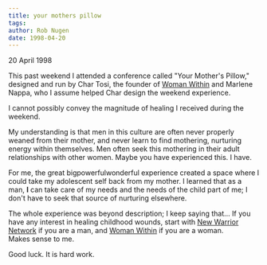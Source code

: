 ```yaml
---
title: your mothers pillow
tags: 
author: Rob Nugen
date: 1998-04-20
---
```


<title>Your Mother's Pillow</title>

<p class=date>20 April 1998</p>
<p>
This past weekend I attended a conference called "Your Mother's Pillow," designed and run by Char Tosi, the founder of <a href=http://www.nwn.org/womanwithin/index.html>Woman Within</a>
and Marlene Nappa, who I assume helped Char design the weekend experience.
<p>
I cannot possibly convey the magnitude of healing I received during the weekend.
<p>
My understanding is that men in this culture are often never properly weaned from their mother, and never learn to find mothering, nurturing energy within themselves.  Men often seek this mothering in their adult relationships with other women.  Maybe you have experienced this. I have.
<p>
For me, the great bigpowerfulwonderful experience created a space where I could take my adolescent self back from my mother. I learned that as a man, <b>I</b> can take care of my needs and the needs of the child part of me; I don't have to seek that source of nurturing elsewhere.
<p>
The whole experience was beyond description; I keep saying that...  If you have any interest in healing childhood wounds, start with <a href=http://www.nwn.org/>New Warrior Network</a> if you are a man, and <a href=http://www.nwn.org/womanwithin/index.html>Woman Within</a> if you are a woman.<br>
Makes sense to me.
<p>
Good luck. It is hard work.
</p>
